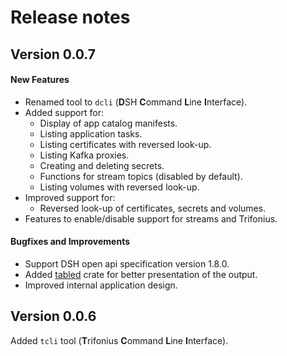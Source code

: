 # Release notes

## Version 0.0.7

#### New Features

* Renamed tool to `dcli` (**D**SH **C**ommand **L**ine **I**nterface).
* Added support for:
    * Display of app catalog manifests.
    * Listing application tasks.
    * Listing certificates with reversed look-up.
    * Listing Kafka proxies.
    * Creating and deleting secrets.
    * Functions for stream topics (disabled by default).
    * Listing volumes with reversed look-up.
* Improved support for:
    * Reversed look-up of certificates, secrets and volumes.
* Features to enable/disable support for streams and Trifonius.

#### Bugfixes and Improvements

* Support DSH open api specification version 1.8.0.
* Added [tabled](https://github.com/zhiburt/tabled) crate for better presentation of the output.
* Improved internal application design.

## Version 0.0.6

Added `tcli` tool (**T**rifonius **C**ommand **L**ine **I**nterface).
